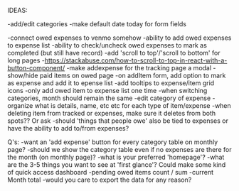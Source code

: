 IDEAS:

-add/edit categories
-make default date today for form fields

-connect owed expenses to venmo somehow
-ability to add owed expenses to expense list
-ability to check/uncheck owed expenses to mark as completed (but still have record)
-add 'scroll to top'/'scroll to bottom' for long pages
  -https://stackabuse.com/how-to-scroll-to-top-in-react-with-a-button-component/
-make addexpense for the tracking page a modal
-show/hide paid items on owed page
-on addItem form, add option to mark as expense and add it to epense list
-add tooltips to expense/item grid icons
-only add owed item to expense list one time
-when switching categories, month should remain the same
-edit category of expense
-organize what is details, name, etc etc for each type of item/expense
-when deleting item from tracked or expenses, make sure it deletes from both spots?? Or ask
-should 'things that people owe' also be tied to expenses or have the ability to add to/from expenses?



Q's:
-want an 'add expense' button for every category table on monthly page?
-should we show the category table even if no expenses are there for the month (on monthly page)?
-what is your preferred 'homepage'?
-what are the 3-5 things you want to see at 'first glance'? Could make some kind of quick access dashboard
  -pending owed items count / sum
  -current Month total
-would you care to export the data for any reason?